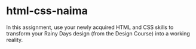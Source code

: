 # html-css-naima
In this assignment, use your newly acquired HTML and CSS skills to transform your Rainy Days design (from the Design Course) into a working reality.
